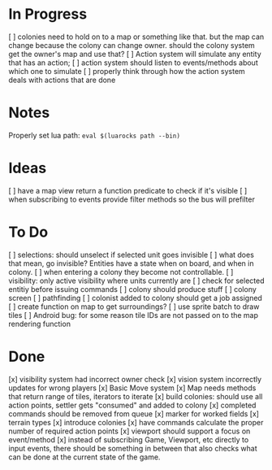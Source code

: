 # In Progress

[ ] colonies need to hold on to a map or something like that. but the map can change because the colony can change owner. should the colony system get the owner's map and use that?
[ ] Action system will simulate any entity that has an action;
    [ ] action system should listen to events/methods about which one to simulate
[ ] properly think through how the action system deals with actions that are done

# Notes

Properly set lua path:
`eval $(luarocks path --bin)`

# Ideas

[ ] have a map view return a function predicate to check if it's visible
[ ] when subscribing to events provide filter methods so the bus will prefilter

# To Do

[ ] selections: should unselect if selected unit goes invisible
  [ ] what does that mean, go invisible? Entities have a state when on board, and when in colony.
  [ ] when entering a colony they become not controllable.
[ ] visibility: only active visibility where units currently are
[ ] check for selected entitiy before issuing commands
[ ] colony should produce stuff
[ ] colony screen
[ ] pathfinding
[ ] colonist added to colony should get a job assigned
[ ] create function on map to get surroundings?
[ ] use sprite batch to draw tiles
[ ] Android bug: for some reason tile IDs are not passed on to the map rendering function

# Done

[x] visibility system had incorrect owner check
[x] vision system incorrectly updates for wrong players
[x] Basic Move system
[x] Map needs methods that return range of tiles, iterators to iterate
[x] build colonies: should use all action points, settler gets "consumed" and added to colony
[x] completed commands should be removed from queue
[x] marker for worked fields
[x] terrain types
[x] introduce colonies
[x] have commands calculate the proper number of required action points
[x] viewport should support a focus on event/method
[x] instead of subscribing Game, Viewport, etc directly to input events, there should be something in between that also checks what can be done at the current state of the game.
